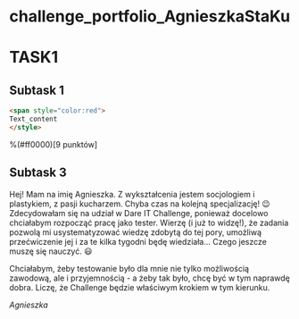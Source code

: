 # challenge_portfolio_AgnieszkaStaKu

# TASK1

## Subtask 1

```html
<span style="color:red">
Text_content
</style>
```

%(#ff0000)[9 punktów]

## Subtask 3
Hej! Mam na imię Agnieszka. Z wykształcenia jestem socjologiem i plastykiem, z pasji kucharzem. Chyba czas na kolejną specjalizację! 😉 Zdecydowałam się na udział w Dare IT Challenge, ponieważ docelowo chciałabym rozpocząć pracę jako tester. Wierzę (i już to widzę!), że zadania pozwolą mi usystematyzować wiedzę zdobytą do tej pory, umożliwą przećwiczenie jej i za te kilka tygodni będę wiedziała... Czego jeszcze muszę się nauczyć. :smiley: 

Chciałabym, żeby testowanie było dla mnie nie tylko możliwością zawodową, ale i przyjemnością - a żeby tak było, chcę być w tym naprawdę dobra. Liczę, że Challenge będzie właściwym krokiem w tym kierunku. 

*Agnieszka*
